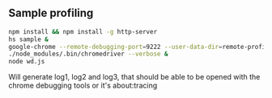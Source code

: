 ## Sample profiling

```sh
npm install && npm install -g http-server
hs sample &
google-chrome --remote-debugging-port=9222 --user-data-dir=remote-profile --no-firsttime about:blank &
./node_modules/.bin/chromedriver --verbose &
node wd.js
```

Will generate log1, log2 and log3, that should be able to be opened with the chrome debugging tools or it's about:tracing

